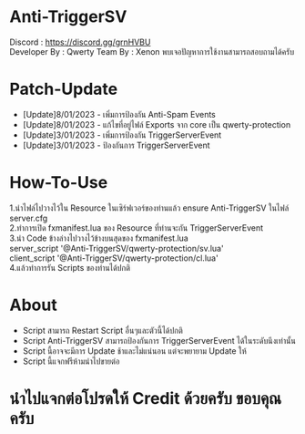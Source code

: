 # Anti-TriggerSV
 Discord : https://discord.gg/grnHVBU <br>
 Developer By : Qwerty
 Team By : Xenon 
 พบเจอปัญหาการใช้งานสามารถสอบถามได้ครับ <br>

# Patch-Update
+ [Update]8/01/2023 - เพิ่มการป้องกัน Anti-Spam Events <br>
+ [Update]8/01/2023 - แก้ไขที่อยู่ไฟล์ Exports จาก core เป็น qwerty-protection <br>
+ [Update]3/01/2023 - เพิ่มการป้องกัน TriggerServerEvent <br>
+ [Update]3/01/2023 - ป้องกันการ TriggerServerEvent<br>

# How-To-Use
 1.นำไฟล์ไปวางไว้ใน Resource ในเซิร์ฟเวอร์ของท่านแล้ว ensure Anti-TriggerSV ในไฟล์ server.cfg <br>
 2.ทำการเปิด fxmanifest.lua ของ Resource ที่ท่านจะกัน TriggerServerEvent <br>
 3.นำ Code ข้างล่างไปวางไว้ข้างบนสุดของ fxmanifest.lua <br>
 server_script '@Anti-TriggerSV/qwerty-protection/sv.lua'  <br>
 client_script '@Anti-TriggerSV/qwerty-protection/cl.lua' <br>
 4.แล้วทำการรัน Scripts ของท่านได้ปกติ <br>

 # About
 + Script สามารถ Restart Script อื่นๆและตัวนี้ได้ปกติ <br>
 + Script Anti-TriggerSV สามารถป้องกันการ TriggerServerEvent ได้ในระดับนึงเท่านั้น <br>
 + Script นี้อาจจะมีการ Update ช้าและไม่แน่นอน แต่จะพยายาม Update ให้ <br>
 + Script นี้แจกฟรีห้ามนำไปขายต่อ <br>

 # นำไปแจกต่อโปรดให้ Credit ด้วยครับ ขอบคุณครับ